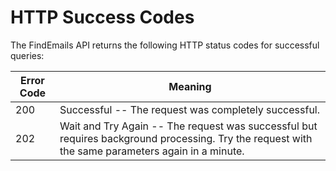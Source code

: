 # HTTP Success Codes

The FindEmails API returns the following HTTP status codes for successful queries:


Error Code | Meaning
---------- | -------
200 | Successful -- The request was completely successful.
202 | Wait and Try Again -- The request was successful but requires background processing. Try the request with the same parameters again in a minute.